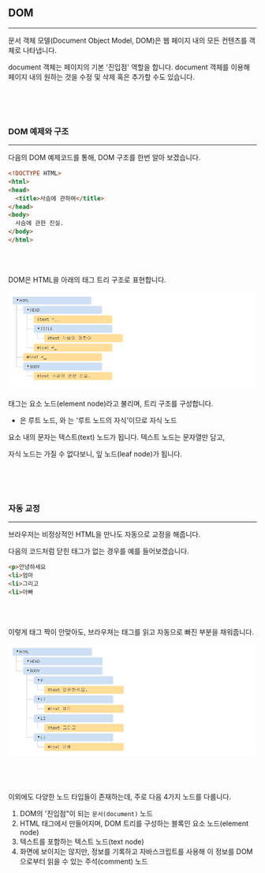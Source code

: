 ## DOM

---

문서 객체 모델(Document Object Model, DOM)은 웹 페이지 내의 모든 컨텐츠를 객체로 나타냅니다.

document 객체는 페이지의 기본 '진입점' 역할을 합니다. document 객체를 이용해 페이지 내의 원하는 것을 수정 및 삭제 혹은 추가할 수도 있습니다.

<br><br><br>

### DOM 예제와 구조

---

다음의 DOM 예제코드를 통해, DOM 구조를 한번 알아 보겠습니다.

```html
<!DOCTYPE HTML>
<html>
<head>
  <title>사슴에 관하여</title>
</head>
<body>
  사슴에 관한 진실.
</body>
</html>
```

<br><br>

DOM은 HTML을 아래의 태그 트리 구조로 표현합니다.

![DOM_tag_tree](../image/DOM_tag_tree.png)

태그는 요소 노드(element node)라고 불리며, 트리 구조를 구성합니다.

- <html>은 루트 노드, <head>와 <body>는 '루트 노드의 자식'이므로 자식 노드

요소 내의 문자는 텍스트(text) 노드가 됩니다. 텍스트 노드는 문자열만 담고, 

자식 노드는 가질 수 없다보니, 잎 노드(leaf node)가 됩니다.


<br><br><br>

### 자동 교정

---

브라우저는 비정상적인 HTML을 만나도 자동으로 교정을 해줍니다.

다음의 코드처럼 닫힌 태그가 없는 경우를 예를 들어보겠습니다.

```html
<p>안녕하세요
<li>엄마
<li>그리고
<li>아빠
```

<br><br>

이렇게 태그 짝이 안맞아도, 브라우져는 태그를 읽고 자동으로 빠진 부분을 채워줍니다.

![DOM_abnormal](../image/DOM_abnormal.png)

<br><br>

이외에도 다양한 노드 타입들이 존재하는데, 주로 다음 4가지 노드를 다룹니다.

1. DOM의 '진입점"이 되는 `문서(document)` 노드
2. HTML 태그에서 만들어지며, DOM 트리를 구성하는 블록인 요소 노드(element node)
3. 텍스트를 포함하는 텍스트 노드(text node)
4. 화면에 보이지는 않지만, 정보를 기록하고 자바스크립트를 사용해 이 정보를 DOM으로부터 읽을 수 있는 주석(comment) 노드